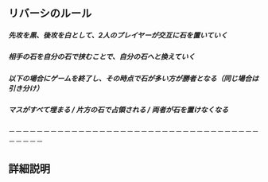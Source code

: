 ## リバーシのルール
##### 先攻を黒、後攻を白として、2人のプレイヤーが交互に石を置いていく
##### 相手の石を自分の石で挟むことで、自分の石へと換えていく
##### 以下の場合にゲームを終了し、その時点で石が多い方が勝者となる（同じ場合は引き分け）
##### マスがすべて埋まる / 片方の石で占領される / 両者が石を置けなくなる
－－－－－－－－－－－－－－－－－－－－－－－－－－－－－－－－－－－－－－－－－
## 詳細説明
##### 
